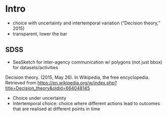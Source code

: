 # Intro

- choice with uncertainty and intertemporal variation (“Decision theory,” 2015)
- transparent, lower the bar


## SDSS

- SeaSketch for inter-agency communication w/ polygons (not just bbox) for datasets/activities

Decision theory. (2015, May 26). In Wikipedia, the free encyclopedia. Retrieved from https://en.wikipedia.org/w/index.php?title=Decision_theory&oldid=664048145
- Choice under uncertainty
- Intertemporal choice: choice where different actions lead to outcomes that are realised at different points in time
